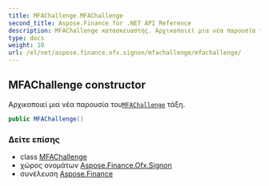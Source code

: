 ```yaml
---
title: MFAChallenge.MFAChallenge
second_title: Aspose.Finance for .NET API Reference
description: MFAChallenge κατασκευαστής. Αρχικοποιεί μια νέα παρουσία τουMFAChallenge τάξη.
type: docs
weight: 10
url: /el/net/aspose.finance.ofx.signon/mfachallenge/mfachallenge/
---
```

## MFAChallenge constructor

Αρχικοποιεί μια νέα παρουσία του[`MFAChallenge`](../) τάξη.

```csharp
public MFAChallenge()
```

### Δείτε επίσης

* class [MFAChallenge](../)
* χώρος ονομάτων [Aspose.Finance.Ofx.Signon](../../mfachallenge/)
* συνέλευση [Aspose.Finance](../../../)


